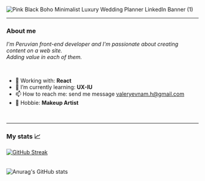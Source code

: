                                                          


![Pink Black Boho Minimalist Luxury Wedding Planner LinkedIn Banner (1)](https://user-images.githubusercontent.com/108588943/230465018-ca89c6cb-fafe-4988-87b8-a98895315c14.png)


---

### About me 

_I'm Peruvian front-end developer and I'm passionate about creating content on a web site. <br>
Adding value in each of them._

<br>

- 🔭 Working with: **React**
- 🌱 I’m currently learning: **UX-IU**
- 📫 How to reach me:  send me message [valeryevnam.h@gmail.com](url)
- 💄 Hobbie: **Makeup Artist**

<br>



---


### My stats 📈
[![GitHub Streak](http://github-readme-streak-stats.herokuapp.com?user=valmontx&theme=dark&hide_border=true)](https://git.io/streak-stats) 
<br>
<br>
<br>
![Anurag's GitHub stats](https://github-readme-stats.vercel.app/api?username=Valmontx&show_icons=true&theme=radical)
